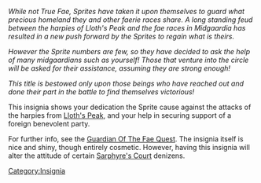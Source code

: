*While not True Fae, Sprites have taken it upon themselves to guard what
precious homeland they and other faerie races share. A long standing
feud between the harpies of Lloth's Peak and the fae races in Midgaardia
has resulted in a new push forward by the Sprites to regain what is
theirs.*

*However the Sprite numbers are few, so they have decided to ask the
help of many midgaardians such as yourself! Those that venture into the
circle will be asked for their assistance, assuming they are strong
enough!*

*This title is bestowed only upon those beings who have reached out and
done their part in the battle to find themselves victorious!*

This insignia shows your dedication the Sprite cause against the attacks
of the harpies from [Lloth's
Peak](:Category:Lloth's_Peak.md "wikilink"), and your help in securing
support of a foreign benevolent party.

For further info, see the [Guardian Of The Fae
Quest](Guardian_Of_The_Fae_Quest "wikilink"). The insignia itself is
nice and shiny, though entirely cosmetic. However, having this insignia
will alter the attitude of certain [Sarphyre's
Court](:Category:Sarphyre's_Court.md "wikilink") denizens.

[Category:Insignia](Category:Insignia "wikilink")
